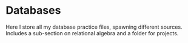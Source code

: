 # Databases

Here I store all my database practice files, spawning different sources. Includes a sub-section on relational algebra and a folder for projects.
